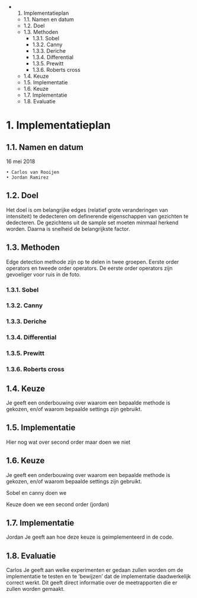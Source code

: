 <!-- MarkdownTOC -->

- 1. Implementatieplan
	- 1.1. Namen en datum
	- 1.2. Doel
	- 1.3. Methoden
		- 1.3.1. Sobel
		- 1.3.2. Canny
		- 1.3.3. Deriche
		- 1.3.4. Differential
		- 1.3.5. Prewitt
		- 1.3.6. Roberts cross
	- 1.4. Keuze
	- 1.5. Implementatie
	- 1.6. Keuze
	- 1.7. Implementatie
	- 1.8. Evaluatie

<!-- /MarkdownTOC -->
# 1. Implementatieplan

## 1.1. Namen en datum

16 mei 2018

    • Carlos van Rooijen
    • Jordan Ramirez

## 1.2. Doel
Het doel is om belangrijke edges (relatief grote veranderingen van intensiteit) te dedecteren om definerende eigenschappen van gezichten te dedecteren.  De gezichtens uit de sample set moeten minmaal herkend worden. Daarna is snelheid de belangrijkste factor.

## 1.3. Methoden

Edge detection methode zijn op te delen in twee groepen. Eerste order operators en tweede order operators. De eerste order operators zijn gevoeliger voor ruis in de foto. 

### 1.3.1. Sobel

### 1.3.2. Canny

### 1.3.3. Deriche

### 1.3.4. Differential

### 1.3.5. Prewitt

### 1.3.6. Roberts cross

## 1.4. Keuze
Je geeft een onderbouwing over waarom een bepaalde methode is gekozen, en/of waarom bepaalde settings zijn gebruikt.

## 1.5. Implementatie
Hier nog wat over second order maar doen we niet

## 1.6. Keuze
Je geeft een onderbouwing over waarom een bepaalde methode is gekozen, en/of waarom bepaalde settings zijn gebruikt.

Sobel en canny doen we

Keuze doen we een second order (jordan)

## 1.7. Implementatie
Jordan
Je geeft aan hoe deze keuze is geimplementeerd in de code.

## 1.8. Evaluatie

Carlos
Je geeft aan welke experimenten er gedaan zullen worden om de implementatie te testen en te ‘bewijzen’ dat de implementatie daadwerkelijk correct werkt. Dit geeft direct informatie over de meetrapporten die er zullen worden gemaakt.
